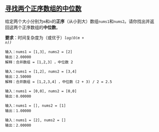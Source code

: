 <!--
 * @Description: 
 * @Author: Kotori Y
 * @Date: 2021-04-21 11:44:16
 * @LastEditors: Kotori Y
 * @LastEditTime: 2021-04-21 15:22:30
 * @FilePath: \LeetCode-Code\codes\BinarySearch\Median-of-Two-Sorted-Arrays\README.md
 * @AuthorMail: kotori@cbdd.me
-->

## [寻找两个正序数组的中位数](https://leetcode-cn.com/problems/median-of-two-sorted-arrays/)

给定两个大小分别为<code>m</code>和<code>n</code>的**正序**（从小到大）数组<code>nums1</code>和<code>nums2</code>。请你找出并返回这两个正序数组的**中位数**。

**要求**：时间复杂度为（或优于）<code>*log(O(m + n))*</code>

```
输入：nums1 = [1,3], nums2 = [2]
输出：2.00000
解释：合并数组 = [1,2,3] ，中位数 2
```

```
输入：nums1 = [1,2], nums2 = [3,4]
输出：2.50000
解释：合并数组 = [1,2,3,4] ，中位数 (2 + 3) / 2 = 2.5
```

```
输入：nums1 = [0,0], nums2 = [0,0]
输出：0.00000
```

```
输入：nums1 = [], nums2 = [1]
输出：1.00000
```

```
输入：nums1 = [2], nums2 = []
输出：2.00000
```